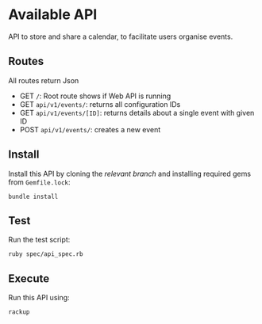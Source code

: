 # Available API

API to store and share a calendar, to facilitate users organise events.

## Routes

All routes return Json

- GET `/`: Root route shows if Web API is running
- GET `api/v1/events/`: returns all configuration IDs
- GET `api/v1/events/[ID]`: returns details about a single event with given ID
- POST `api/v1/events/`: creates a new event

## Install

Install this API by cloning the *relevant branch* and installing required gems from `Gemfile.lock`:

```shell
bundle install
```

## Test

Run the test script:

```shell
ruby spec/api_spec.rb
```

## Execute

Run this API using:

```shell
rackup
```
